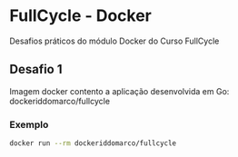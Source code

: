 # FullCycle - Docker
Desafios práticos do módulo Docker do Curso FullCycle

## Desafio 1
Imagem docker contento a aplicação desenvolvida em Go: dockeriddomarco/fullcycle
### Exemplo
~~~bash
docker run --rm dockeriddomarco/fullcycle
~~~
